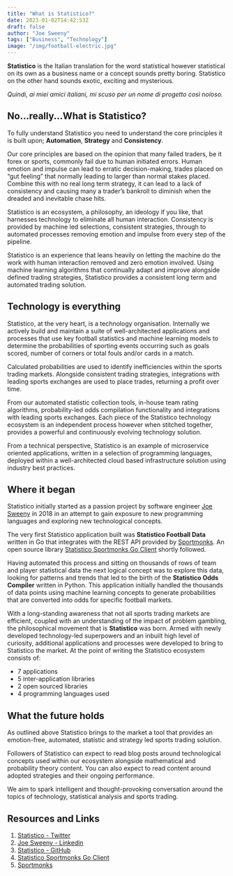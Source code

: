 ```yaml
---
title: "What is Statistico?"
date: 2023-01-02T14:42:53Z
draft: false
author: "Joe Sweeny"
tags: ["Business", "Technology"]
image: "/img/football-electric.jpg"
---
```

**Statistico** is the Italian translation for the word statistical however statistical on its own as a business name or a concept sounds 
pretty boring. Statistico on the other hand sounds exotic, exciting and mysterious. 

*Quindi, ai miei amici italiani, mi scuso per un nome di progetto così noioso.*

## No...really...What is Statistico?
To fully understand Statistico you need to understand the core principles it is built upon; **Automation**, **Strategy** and **Consistency**.

Our core principles are based on the opinion that many failed traders, be it forex or sports, commonly fail due to human initiated errors. 
Human emotion and impulse can lead to erratic decision-making, trades placed on “gut feeling” that normally leading to larger than 
normal stakes placed. Combine this with no real long term strategy, it can lead to a lack of consistency and causing many a trader’s bankroll 
to diminish when the dreaded and inevitable chase hits.

Statistico is an ecosystem, a philosophy, an ideology if you like, that harnesses technology to eliminate all human interaction. Consistency is 
provided by machine led selections, consistent strategies, through to automated processes removing emotion and impulse from every step of the pipeline. 

Statistico is an experience that leans heavily on letting the machine do the work with human interaction removed and zero emotion involved. Using machine 
learning algorithms that continually adapt and improve alongside defined trading strategies, Statistico provides a consistent 
long term and automated trading solution.

## Technology is everything
Statistico, at the very heart, is a technology organisation. Internally we actively build and maintain a suite of well-architected 
applications and processes that use key football statistics and machine learning models to determine the probabilities of 
sporting events occurring such as goals scored, number of corners or total fouls and/or cards  in  a match. 

Calculated probabilities are used to identify inefficiencies within the sports trading markets. Alongside consistent trading strategies, 
integrations with leading sports exchanges are used to place trades, returning a profit over time.

From our automated statistic collection tools, in-house team rating algorithms, probability-led odds compilation functionality and
integrations with leading sports exchanges. Each piece of the Statistico technology ecosystem is an independent process however 
when stitched together, provides a powerful and continuously evolving technology solution.

From a technical perspective, Statistico is an example of microservice oriented applications, written in a selection 
of programming languages, deployed within a well-architected cloud based infrastructure solution using industry best practices.

## Where it began
Statistico initially started as a passion project by software engineer [Joe Sweeny](https://www.linkedin.com/in/joe-sweeny/) in 2018
in an attempt to gain exposure to new programming languages and exploring new technological concepts. 

The very first Statistico application built was **Statistico Football Data** written in Go that integrates with the REST API 
provided by [Sportmonks](https://sportmonks.com).
An open source library [Statistico Sportmonks Go Client](https://github.com/statistico/statistico-sportmonks-go-client) shortly followed.

Having automated this process and sitting on thousands of rows of team and player statistical data the next logical concept was to explore
this data, looking for patterns and trends that led to the birth of the **Statistico Odds Compiler** written in Python. 
This application initially handled the thousands of data points using machine learning concepts to generate probabilities that 
are converted into odds for specific football markets.

With a long-standing awareness that not all sports trading markets are efficient, coupled with an understanding of the impact of problem gambling,
the philosophical movement that is **Statistico** was born. Armed with newly developed technology-led superpowers and an inbuilt high 
level of curiosity, additional applications and processes were developed to bring to Statistico the market. At the point of writing 
the Statistico ecosystem consists of:

- 7 applications
- 5 inter-application libraries
- 2 open sourced libraries
- 4 programming languages used

## What the future holds
As outlined above Statistico brings to the market a tool that provides an emotion-free, automated, statistic and strategy led sports
trading solution. 

Followers of Statistico can expect to read blog posts around technological concepts used within our ecosystem alongside
mathematical and probability theory content. You can also expect to read content around adopted strategies and their ongoing performance. 

We aim to spark intelligent and thought-provoking conversation around the topics of technology, statistical analysis and sports trading.

## Resources and Links
1. [Statistico - Twitter](https://twitter.com/statistico_tech)
2. [Joe Sweeny - Linkedin](https://www.linkedin.com/in/joe-sweeny/)
3. [Statistico - GitHub](https://github.com/statistico)
4. [Statistico Sportmonks Go Client](https://github.com/statistico/statistico-sportmonks-go-client)
5. [Sportmonks](https://sportmonks.com)
